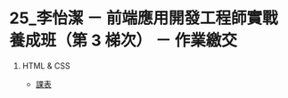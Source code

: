 # 25\_李怡潔 － 前端應用開發工程師實戰養成班（第 3 梯次） － 作業繳交

1. HTML & CSS

   - [課表](https://hoooom6600.github.io/F2E03/course-schedule.html)
